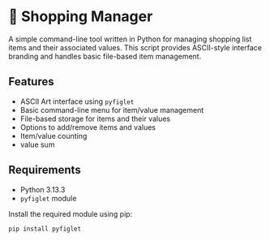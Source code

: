 # 🛒 Shopping Manager

A simple command-line tool written in Python for managing shopping list items and their associated values. This script provides ASCII-style interface branding and handles basic file-based item management.

## Features

- ASCII Art interface using `pyfiglet`
- Basic command-line menu for item/value management
- File-based storage for items and their values
- Options to add/remove items and values
- Item/value counting
- value sum

## Requirements

- Python 3.13.3
- `pyfiglet` module

Install the required module using pip:

```bash
pip install pyfiglet
